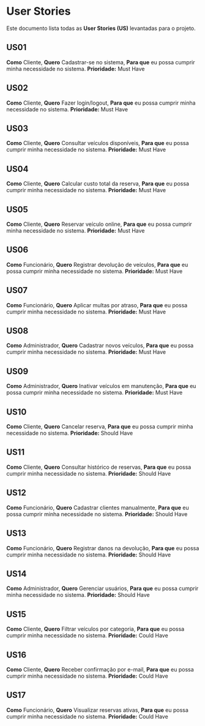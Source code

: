 # User Stories

Este documento lista todas as **User Stories (US)** levantadas para o projeto.

## US01

**Como** Cliente,
**Quero** Cadastrar-se no sistema,
**Para que** eu possa cumprir minha necessidade no sistema.
**Prioridade:** Must Have

## US02

**Como** Cliente,
**Quero** Fazer login/logout,
**Para que** eu possa cumprir minha necessidade no sistema.
**Prioridade:** Must Have

## US03

**Como** Cliente,
**Quero** Consultar veículos disponíveis,
**Para que** eu possa cumprir minha necessidade no sistema.
**Prioridade:** Must Have

## US04

**Como** Cliente,
**Quero** Calcular custo total da reserva,
**Para que** eu possa cumprir minha necessidade no sistema.
**Prioridade:** Must Have


## US05

**Como** Cliente,
**Quero** Reservar veículo online,
**Para que** eu possa cumprir minha necessidade no sistema.
**Prioridade:** Must Have

## US06

**Como** Funcionário,
**Quero** Registrar devolução de veículos,
**Para que** eu possa cumprir minha necessidade no sistema.
**Prioridade:** Must Have

## US07

**Como** Funcionário,
**Quero** Aplicar multas por atraso,
**Para que** eu possa cumprir minha necessidade no sistema.
**Prioridade:** Must Have

## US08

**Como** Administrador,
**Quero** Cadastrar novos veículos,
**Para que** eu possa cumprir minha necessidade no sistema.
**Prioridade:** Must Have

## US09

**Como** Administrador,
**Quero** Inativar veículos em manutenção,
**Para que** eu possa cumprir minha necessidade no sistema.
**Prioridade:** Must Have

## US10

**Como** Cliente,
**Quero** Cancelar reserva,
**Para que** eu possa cumprir minha necessidade no sistema.
**Prioridade:** Should Have

## US11

**Como** Cliente,
**Quero** Consultar histórico de reservas,
**Para que** eu possa cumprir minha necessidade no sistema.
**Prioridade:** Should Have

## US12

**Como** Funcionário,
**Quero** Cadastrar clientes manualmente,
**Para que** eu possa cumprir minha necessidade no sistema.
**Prioridade:** Should Have

## US13

**Como** Funcionário,
**Quero** Registrar danos na devolução,
**Para que** eu possa cumprir minha necessidade no sistema.
**Prioridade:** Should Have

## US14

**Como** Administrador,
**Quero** Gerenciar usuários,
**Para que** eu possa cumprir minha necessidade no sistema.
**Prioridade:** Should Have

## US15

**Como** Cliente,
**Quero** Filtrar veículos por categoria,
**Para que** eu possa cumprir minha necessidade no sistema.
**Prioridade:** Could Have

## US16

**Como** Cliente,
**Quero** Receber confirmação por e-mail,
**Para que** eu possa cumprir minha necessidade no sistema.
**Prioridade:** Could Have

## US17

**Como** Funcionário,
**Quero** Visualizar reservas ativas,
**Para que** eu possa cumprir minha necessidade no sistema.
**Prioridade:** Could Have

